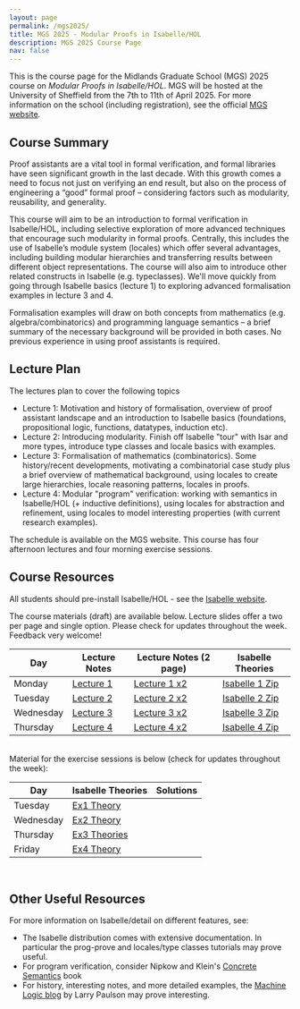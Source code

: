 ```yaml
---
layout: page
permalink: /mgs2025/
title: MGS 2025 - Modular Proofs in Isabelle/HOL
description: MGS 2025 Course Page
nav: false
---
```


This is the course page for the Midlands Graduate School (MGS) 2025 course on *Modular Proofs in Isabelle/HOL*. MGS will be hosted at the University of Sheffield from the 7th to 11th of April 2025. For more information on the school (including registration), see the official [MGS website](https://www.andreipopescu.uk/MGS_Sheffield/MGS2025.html).

## Course Summary

Proof assistants are a vital tool in formal verification, and formal libraries have seen significant growth in the last decade. With this growth comes a need to focus not just on verifying an end result, but also on the process of engineering a “good” formal proof – considering factors such as modularity, reusability, and generality.

This course will aim to be an introduction to formal verification in Isabelle/HOL, including selective exploration of more advanced techniques that encourage such modularity in formal proofs. Centrally, this includes the use of Isabelle’s module system (locales) which offer several advantages, including building modular hierarchies and transferring results between different object representations. The course will also aim to introduce other related constructs in Isabelle (e.g. typeclasses). We'll move quickly from going through Isabelle basics (lecture 1) to exploring advanced formalisation examples in lecture 3 and 4.

Formalisation examples will draw on both concepts from mathematics (e.g. algebra/combinatorics) and programming language semantics – a brief summary of the necessary background will be provided in both cases. No previous experience in using proof assistants is required.

## Lecture Plan

The lectures plan to cover the following topics 
- Lecture 1: Motivation and history of formalisation, overview of proof assistant landscape and an introduction to Isabelle basics (foundations, propositional logic, functions, datatypes, induction etc).
- Lecture 2: Introducing modularity. Finish off Isabelle "tour" with Isar and more types, introduce type classes and locale basics with examples.
- Lecture 3: Formalisation of mathematics (combinatorics). Some history/recent developments, motivating a combinatorial case study plus a brief overview of mathematical background, using locales to create large hierarchies, locale reasoning patterns, locales in proofs. 
- Lecture 4: Modular "program" verification: working with semantics in Isabelle/HOL (+ inductive definitions), using locales for abstraction and refinement, using locales to model interesting properties (with current research examples). 

The schedule is available on the MGS website. This course has four afternoon lectures and four morning exercise sessions.

## Course Resources

All students should pre-install Isabelle/HOL - see the [Isabelle website](https://isabelle.in.tum.de/).

The course materials (draft) are available below. Lecture slides offer a two per page and single option. Please check for updates throughout the week. Feedback very welcome!

| Day | Lecture Notes | Lecture Notes (2 page) | Isabelle Theories |
| --- | ------------- | ------------------ | -----------|
| Monday | <a href="../assets/pdf/Lecture1.pdf"> Lecture 1</a> |  <a href="../assets/pdf/Lecture1_2page.pdf"> Lecture 1 x2</a>| <a href="../assets/code/lecture1_isa.zip"> Isabelle 1 Zip</a>  |
| Tuesday | <a href="../assets/pdf/Lecture2.pdf"> Lecture 2</a> |  <a href="../assets/pdf/Lecture1_2page.pdf"> Lecture 2 x2</a>| <a href="../assets/code/lecture2_isa.zip"> Isabelle 2 Zip</a> |
| Wednesday | <a href="../assets/pdf/Lecture3.pdf"> Lecture 3</a> |  <a href="../assets/pdf/Lecture3_2page.pdf"> Lecture 3 x2</a>| <a href="../assets/code/lecture3_isa.zip"> Isabelle 3 Zip</a> |
| Thursday | <a href="../assets/pdf/Lecture4.pdf"> Lecture 4</a> |  <a href="../assets/pdf/Lecture4_2page.pdf"> Lecture 4 x2</a>| <a href="../assets/code/lecture4_isa.zip"> Isabelle 4 Zip</a> |

<br>
Material for the exercise sessions is below (check for updates throughout the week):

| Day |  Isabelle Theories | Solutions |
| --- |  ----------------- | --------- |
| Tuesday | <a href="../assets/code/Exercise_Class1.thy"> Ex1 Theory</a> 
| Wednesday | <a href="../assets/code/Exercise_Class2.thy"> Ex2 Theory</a> |
| Thursday | <a href="../assets/code/exercise3_isa.zip"> Ex3 Theories</a> |
| Friday | <a href="../assets/code/Exercise_Class4.thy"> Ex4 Theory </a> |

<br>

## Other Useful Resources

For more information on Isabelle/detail on different features, see:
- The Isabelle distribution comes with extensive documentation. In particular the prog-prove and locales/type classes tutorials may prove useful.
- For program verification, consider Nipkow and Klein's [Concrete Semantics](http://concrete-semantics.org/) book
- For history, interesting notes, and more detailed examples, the [Machine Logic blog](https://lawrencecpaulson.github.io/) by Larry Paulson may prove interesting.
